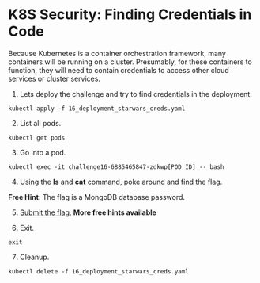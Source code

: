 # K8S Security: Finding Credentials in Code

Because Kubernetes is a container orchestration framework, many containers will be running on a cluster. Presumably, for these containers to function, they will need to contain credentials to access other cloud services or cluster services.  

1. Lets deploy the challenge and try to find credentials in the deployment. 

```
kubectl apply -f 16_deployment_starwars_creds.yaml
```

2. List all pods.

```
kubectl get pods
```
3. Go into a pod.

```
kubectl exec -it challenge16-6885465847-zdkwp[POD ID] -- bash
```
4. Using the **ls** and **cat** command, poke around and find the flag.

**Free Hint**: The flag is a MongoDB database password. 

5. [Submit the flag.](https://devslop.ctfd.io/challenges#Challenge%2016-9) **More free hints available**

6. Exit.

```
exit
```

7. Cleanup.

```
kubectl delete -f 16_deployment_starwars_creds.yaml
```
